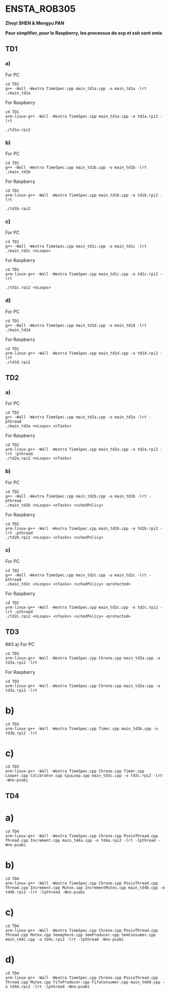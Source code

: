 # ENSTA_ROB305

**Zheyi SHEN & Mengyu PAN**

**Pour simplifier, pour le Raspberry, les processus de scp et ssh sont omis**

## TD1

### a)
For PC
```
cd TD1
g++ -Wall -Wextra TimeSpec.cpp main_td1a.cpp -o main_td1a -lrt
./main_td1a
```

For Raspberry
```
cd TD1
arm-linux-g++ -Wall -Wextra TimeSpec.cpp main_td1a.cpp -o td1a.rpi2 -lrt

./td1a.rpi2
```

### b)
For PC
```
cd TD1
g++ -Wall -Wextra TimeSpec.cpp main_td1b.cpp -o main_td1b -lrt
./main_td1b
```

For Raspberry
```
cd TD1
arm-linux-g++ -Wall -Wextra TimeSpec.cpp main_td1b.cpp -o td1b.rpi2 -lrt

./td1b.rpi2
```

### c)
For PC
```
cd TD1
g++ -Wall -Wextra TimeSpec.cpp main_td1c.cpp -o main_td1c -lrt
./main_td1c <nLoops>
```

For Raspberry
```
cd TD1
arm-linux-g++ -Wall -Wextra TimeSpec.cpp main_td1c.cpp -o td1c.rpi2 -lrt

./td1c.rpi2 <nLoops>
```

### d)
For PC
```
cd TD1
g++ -Wall -Wextra TimeSpec.cpp main_td1d.cpp -o main_td1d -lrt
./main_td1d
```

For Raspberry
```
cd TD1
arm-linux-g++ -Wall -Wextra TimeSpec.cpp main_td1d.cpp -o td1d.rpi2 -lrt
./td1d.rpi2
```


## TD2

### a)
For PC
```
cd TD2
g++ -Wall -Wextra TimeSpec.cpp main_td2a.cpp -o main_td2a -lrt -pthread
./main_td2a <nLoops> <nTasks>
```

For Raspberry
```
cd TD2
arm-linux-g++ -Wall -Wextra TimeSpec.cpp main_td2a.cpp -o td2a.rpi2 -lrt -pthread
./td2a.rpi2 <nLoops> <nTasks>
```

### b)
For PC
```
cd TD2
g++ -Wall -Wextra TimeSpec.cpp main_td2b.cpp -o main_td2b -lrt -pthread
./main_td2b <nLoops> <nTasks> <schedPolicy>
```

For Raspberry
```
cd TD2
arm-linux-g++ -Wall -Wextra TimeSpec.cpp main_td2b.cpp -o td2b.rpi2 -lrt -pthread
./td2b.rpi2 <nLoops> <nTasks> <schedPolicy>
```

### c)
For PC
```
cd TD2
g++ -Wall -Wextra TimeSpec.cpp main_td2c.cpp -o main_td2c -lrt -pthread
./main_td2c <nLoops> <nTasks> <schedPolicy> <protected>
```

For Raspberry
```
cd TD2
arm-linux-g++ -Wall -Wextra TimeSpec.cpp main_td2c.cpp -o td2c.rpi2 -lrt -pthread
./td2c.rpi2 <nLoops> <nTasks> <schedPolicy> <protected>
```


## TD3

##3 a)
For PC
```
cd TD3
arm-linux-g++ -Wall -Wextra TimeSpec.cpp Chrono.cpp main_td3a.cpp -o td3a.rpi2 -lrt
```

For Raspberry
```
cd TD3
arm-linux-g++ -Wall -Wextra TimeSpec.cpp Chrono.cpp main_td3a.cpp -o td3a.rpi2 -lrt
```

# b)
```
cd TD3
arm-linux-g++ -Wall -Wextra TimeSpec.cpp Timer.cpp main_td3b.cpp -o td3b.rpi2 -lrt
```

# c)
```
cd TD3
arm-linux-g++ -Wall -Wextra TimeSpec.cpp Chrono.cpp Timer.cpp Looper.cpp Calibrator.cpp CpuLoop.cpp main_td3c.cpp -o td3c.rpi2 -lrt -Wno-psabi
```

## TD4

# a)
```
cd TD4
arm-linux-g++ -Wall -Wextra TimeSpec.cpp Chrono.cpp PosixThread.cpp Thread.cpp Increment.cpp main_td4a.cpp -o td4a.rpi2 -lrt -lpthread -Wno-psabi
```

# b)
```
cd TD4
arm-linux-g++ -Wall -Wextra TimeSpec.cpp Chrono.cpp PosixThread.cpp Thread.cpp Increment.cpp Mutex.cpp IncrementMutex.cpp main_td4b.cpp -o td4b.rpi2 -lrt -lpthread -Wno-psabi
```

# c)
```
cd TD4
arm-linux-g++ -Wall -Wextra TimeSpec.cpp Chrono.cpp PosixThread.cpp Thread.cpp Mutex.cpp Semaphore.cpp SemProducer.cpp SemConsumer.cpp main_td4c.cpp -o td4c.rpi2 -lrt -lpthread -Wno-psabi
```

# d)
```
cd TD4
arm-linux-g++ -Wall -Wextra TimeSpec.cpp Chrono.cpp PosixThread.cpp Thread.cpp Mutex.cpp FifoProducer.cpp FifoConsumer.cpp main_td4d.cpp -o td4d.rpi2 -lrt -lpthread -Wno-psabi
```
